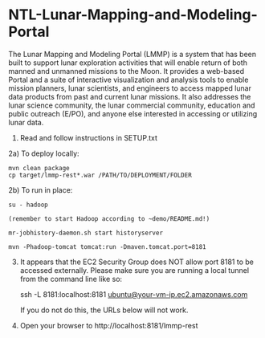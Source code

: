 NTL-Lunar-Mapping-and-Modeling-Portal
=====================================

The Lunar Mapping and Modeling Portal (LMMP) is a system that has been built to support lunar exploration activities that will enable return of both manned and unmanned missions to the Moon. It provides a web-based Portal and a suite of interactive visualization and analysis tools to enable mission planners, lunar scientists, and engineers to access mapped lunar data products from past and current lunar missions. It also addresses the lunar science community, the lunar commercial community, education and public outreach (E/PO), and anyone else interested in accessing or utilizing lunar data. 



1) Read and follow instructions in SETUP.txt

2a) To deploy locally:

    mvn clean package
    cp target/lmmp-rest*.war /PATH/TO/DEPLOYMENT/FOLDER
  
    
2b) To run in place:
    
    su - hadoop

    (remember to start Hadoop according to ~demo/README.md!)

    mr-jobhistory-daemon.sh start historyserver

    mvn -Phadoop-tomcat tomcat:run -Dmaven.tomcat.port=8181

3)  It appears that the EC2 Security Group does NOT allow port 8181 to be
    accessed externally. Please make sure you are running a local tunnel
    from the command line like so:
    
    ssh -L 8181:localhost:8181 ubuntu@your-vm-ip.ec2.amazonaws.com
    
    If you do not do this, the URLs below will not work.
    
4)  Open your browser to http://localhost:8181/lmmp-rest
